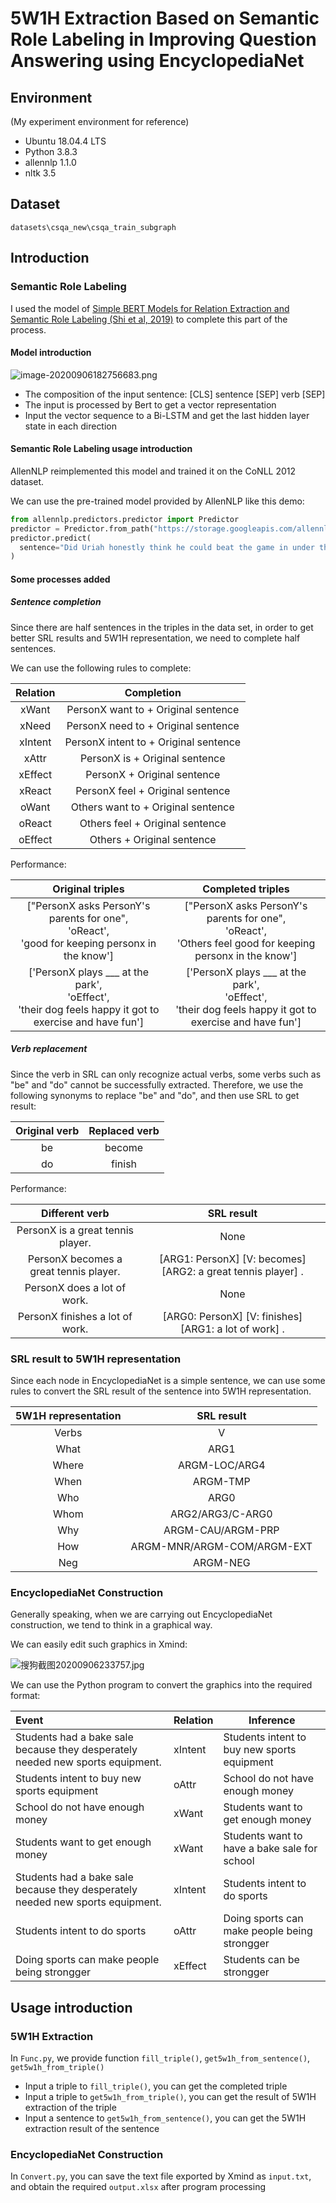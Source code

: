 # 5W1H Extraction Based on Semantic Role Labeling in Improving Question Answering using EncyclopediaNet
## Environment

(My experiment environment for reference)

* Ubuntu 18.04.4 LTS
* Python 3.8.3
* allennlp 1.1.0
* nltk 3.5

## Dataset

`datasets\csqa_new\csqa_train_subgraph`

## Introduction

### Semantic Role Labeling

I used the model of [Simple BERT Models for Relation Extraction and Semantic Role Labeling (Shi et al, 2019)](https://arxiv.org/abs/1904.05255) to complete this part of the process.

#### Model introduction

![image-20200906182756683.png](https://i.loli.net/2020/09/06/zSBJgsc2AnMWHaD.png)

* The composition of the input sentence: [CLS] sentence [SEP] verb [SEP]
* The input is processed by Bert to get a vector representation
* Input the vector sequence to a Bi-LSTM and get the last hidden layer state in each direction

#### Semantic Role Labeling usage introduction

AllenNLP reimplemented this model and trained it on the CoNLL 2012 dataset.

We can use the pre-trained model provided by AllenNLP like this demo:

```python
from allennlp.predictors.predictor import Predictor
predictor = Predictor.from_path("https://storage.googleapis.com/allennlp-public-models/bert-base-srl-2020.03.24.tar.gz")
predictor.predict(
  sentence="Did Uriah honestly think he could beat the game in under three hours?"
)
```

#### Some processes added

##### Sentence completion

Since there are half sentences in the triples in the data set, in order to get better SRL results and 5W1H representation, we need to complete half sentences.

We can use the following rules to complete:

| Relation |              Completion               |
| :------: | :-----------------------------------: |
|  xWant   |  PersonX want to + Original sentence  |
|  xNeed   |  PersonX need to + Original sentence  |
| xIntent  | PersonX intent to + Original sentence |
|  xAttr   |    PersonX is + Original sentence     |
| xEffect  |      PersonX + Original sentence      |
|  xReact  |   PersonX feel + Original sentence    |
|  oWant   |  Others want to + Original sentence   |
|  oReact  |    Others feel + Original sentence    |
| oEffect  |      Others + Original sentence       |

Performance:

|                       Original triples                       |                      Completed triples                       |
| :----------------------------------------------------------: | :----------------------------------------------------------: |
| ["PersonX asks PersonY's parents for one",<br/> 'oReact',<br/> 'good for keeping personx in the know'] | ["PersonX asks PersonY's parents for one",<br/> 'oReact',<br/> 'Others feel good for keeping personx in the know'] |
| ['PersonX plays ___ at the park',<br/> 'oEffect',<br/> 'their dog feels happy it got to exercise and have fun'] | ['PersonX plays ___ at the park',<br/> 'oEffect',<br/> 'their dog feels happy it got to exercise and have fun'] |

##### Verb replacement

Since the verb in SRL can only recognize actual verbs, some verbs such as "be" and "do" cannot be successfully extracted. Therefore, we use the following synonyms to replace "be" and "do", and then use SRL to get result:

| Original verb | Replaced verb |
| :-----------: | :-----------: |
|      be       |    become     |
|      do       |    finish     |

Performance:

|             Different verb             |                          SRL result                          |
| :------------------------------------: | :----------------------------------------------------------: |
|   PersonX is a great tennis player.    |                             None                             |
| PersonX becomes a great tennis player. | [ARG1: PersonX] [V: becomes] [ARG2: a great tennis player] . |
|      PersonX does a lot of work.       |                             None                             |
|    PersonX finishes a lot of work.     |    [ARG0: PersonX] [V: finishes] [ARG1: a lot of work] .     |

### SRL result to 5W1H representation

Since each node in EncyclopediaNet is a simple sentence, we can use some rules to convert the SRL result of the sentence into 5W1H representation.

| 5W1H representation |         SRL result         |
| :-----------------: | :------------------------: |
|        Verbs        |             V              |
|        What         |            ARG1            |
|        Where        |       ARGM-LOC/ARG4        |
|        When         |          ARGM-TMP          |
|         Who         |            ARG0            |
|        Whom         |      ARG2/ARG3/C-ARG0      |
|         Why         |     ARGM-CAU/ARGM-PRP      |
|         How         | ARGM-MNR/ARGM-COM/ARGM-EXT |
|         Neg         |          ARGM-NEG          |

### EncyclopediaNet Construction

Generally speaking, when we are carrying out EncyclopediaNet construction, we tend to think in a graphical way.

We can easily edit such graphics in Xmind:

![搜狗截图20200906233757.jpg](https://i.loli.net/2020/09/06/ODy3BKo8VUnSzlt.jpg)

We can use the Python program to convert the graphics into the required format:

| Event                                                        | Relation | Inference                                    |
| :----------------------------------------------------------- | -------- | -------------------------------------------- |
| Students had a bake sale because they desperately needed new sports equipment. | xIntent  | Students intent to buy new sports equipment  |
| Students intent to buy new sports equipment                  | oAttr    | School do not have enough money              |
| School do not have enough money                              | xWant    | Students want to get enough money            |
| Students want to get enough money                            | xWant    | Students want to have a bake sale for school |
| Students had a bake sale because they desperately needed new sports equipment. | xIntent  | Students intent to do sports                 |
| Students intent to do sports                                 | oAttr    | Doing sports can make people being strongger |
| Doing sports can make people being strongger                 | xEffect  | Students can be strongger                    |

## Usage introduction

### 5W1H Extraction

In `Func.py`, we provide function `fill_triple()`, `get5w1h_from_sentence()`, `get5w1h_from_triple()`

* Input a triple to `fill_triple()`, you can get the completed triple
* Input a triple to `get5w1h_from_triple()`, you can get the result of 5W1H extraction of the triple
* Input a sentence to `get5w1h_from_sentence()`, you can get the 5W1H extraction result of the sentence

### EncyclopediaNet Construction

In `Convert.py`, you can save the text file exported by Xmind as `input.txt`, and obtain the required `output.xlsx` after program processing
